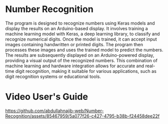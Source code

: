 # Number Recognition

The program is designed to recognize numbers using Keras models and display the results on an Arduino-based display. 
It involves training a machine learning model with Keras, a deep learning library, to classify and recognize numerical digits. 
Once the model is trained, it can accept input images containing handwritten or printed digits. 
The program then processes these images and uses the trained model to predict the numbers. 
The results are subsequently displayed on an Arduino-powered display, providing a visual output of the recognized numbers. 
This combination of machine learning and hardware integration allows for accurate and real-time digit recognition, making it suitable for various applications, such as digit recognition systems or educational tools.

# Video User's Guide


https://github.com/abdullahnajib-web/Number-Recognition/assets/85467959/5a077f26-c427-4795-b38b-f24458dee22f

